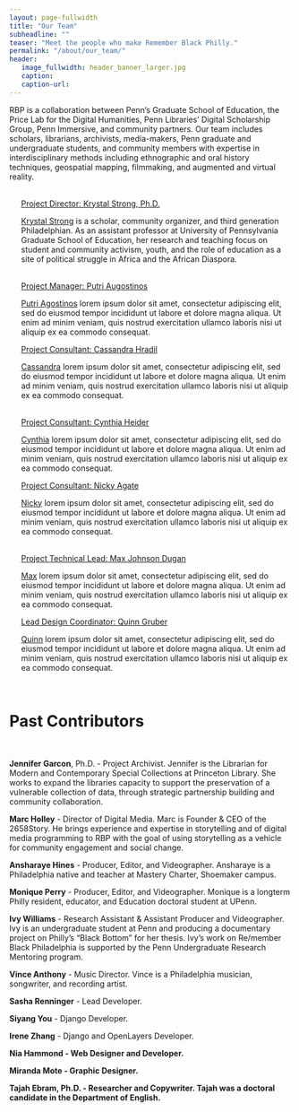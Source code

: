 ```yaml
---
layout: page-fullwidth
title: "Our Team"
subheadline: ""
teaser: "Meet the people who make Remember Black Philly."
permalink: "/about/our_team/"
header:
   image_fullwidth: header_banner_larger.jpg
   caption:
   caption-url:
---
```

<p>RBP is a collaboration between Penn’s Graduate School of Education, the Price Lab for the Digital Humanities, Penn Libraries’ Digital Scholarship Group, Penn Immersive, and community partners. Our team includes scholars, librarians, archivists, media-makers, Penn graduate and undergraduate students, and community members with expertise in interdisciplinary methods including ethnographic and oral history techniques, geospatial mapping, filmmaking, and augmented and virtual reality.</p>

<br>

<div class="row KS 1">
    <div class="small-12 large-6 large-centered columns">
        <img src="{{ site.urlimg }}Strong_Krystal.jpg" alt="">
        <div class="accordion" data-accordion>
            <div class="accordion-navigation">
                <a href="#panel1a" class="text-center">Project Director: Krystal Strong, Ph.D.</a>
                <div id="panel1a" class="content inactive">
                    <p><a href="https://anthropology.sas.upenn.edu/people/krystal-strong">Krystal Strong</a> is a scholar, community organizer, and third generation Philadelphian. As an assistant professor at University of Pennsylvania Graduate School of Education, her research and teaching focus on student and community activism, youth, and the role of education as a site of political struggle in Africa and the African Diaspora.</p>
                </div>
            </div>
        </div>
    </div>
</div>

<br>

<div class="row 2">
    <div class="large-6 columns">
        <img src="{{ site.urlimg }}placeholder.jpg" alt="">
        <div class="accordion" data-accordion>
            <div class="accordion-navigation">
                <a href="#panel2a" class="text-center">Project Manager: Putri Augostinos</a>
                <div id="panel2a" class="content inactive">
                    <p><a href="https://agustinosputri.github.io/">Putri Agostinos</a> lorem ipsum dolor sit amet, consectetur adipiscing elit, sed do eiusmod tempor incididunt ut labore et dolore magna aliqua. Ut enim ad minim veniam, quis nostrud exercitation ullamco laboris nisi ut aliquip ex ea commodo consequat.</p>
                </div>
            </div>
        </div>
    </div>
    <div class="large-6 columns">
        <img src="{{ site.urlimg }}placeholder.jpg" alt="">
        <div class="accordion" data-accordion>
            <div class="accordion-navigation">
                <a href="#panel3a" class="text-center">Project Consultant: Cassandra Hradil</a>
                <div id="panel3a" class="content inactive">
                    <p><a href="http://cassandrahradil.com/">Cassandra</a> lorem ipsum dolor sit amet, consectetur adipiscing elit, sed do eiusmod tempor incididunt ut labore et dolore magna aliqua. Ut enim ad minim veniam, quis nostrud exercitation ullamco laboris nisi ut aliquip ex ea commodo consequat.</p>
                </div>
            </div>
        </div>
    </div>
</div>

<br>

<div class="row 3">
    <div class="large-6 columns">
        <img src="{{ site.urlimg }}placeholder.jpg" alt="">
        <div class="accordion" data-accordion>
            <div class="accordion-navigation">
                <a href="#panel4a" class="text-center">Project Consultant: Cynthia Heider</a>
                <div id="panel4a" class="content inactive">
                    <p><a href="https://www.library.upenn.edu/people/staff/cynthia-heider">Cynthia</a> lorem ipsum dolor sit amet, consectetur adipiscing elit, sed do eiusmod tempor incididunt ut labore et dolore magna aliqua. Ut enim ad minim veniam, quis nostrud exercitation ullamco laboris nisi ut aliquip ex ea commodo consequat.</p>
                </div>
            </div>
        </div>        
    </div>
    <div class="large-6 columns">
        <img src="{{ site.urlimg }}placeholder.jpg" alt="">
        <div class="accordion" data-accordion>
            <div class="accordion-navigation">
                <a href="#panel5a" class="text-center">Project Consultant: Nicky Agate</a>
                <div id="panel5a" class="content inactive">
                    <p><a href="https://www.library.upenn.edu/people/staff/cynthia-heider">Nicky</a> lorem ipsum dolor sit amet, consectetur adipiscing elit, sed do eiusmod tempor incididunt ut labore et dolore magna aliqua. Ut enim ad minim veniam, quis nostrud exercitation ullamco laboris nisi ut aliquip ex ea commodo consequat.</p>
                </div>
            </div>
        </div>
    </div>
</div>

<br>

<div class="row 4">
    <div class="large-6 columns">
        <img src="{{ site.urlimg }}placeholder.jpg" alt="">
        <div class="accordion" data-accordion>
            <div class="accordion-navigation">
                <a href="#panel6a" class="text-center">Project Technical Lead: Max Johnson Dugan</a>
                <div id="panel6a" class="content inactive">
                    <p><a href="http://maxjohnsondugan.com/">Max</a> lorem ipsum dolor sit amet, consectetur adipiscing elit, sed do eiusmod tempor incididunt ut labore et dolore magna aliqua. Ut enim ad minim veniam, quis nostrud exercitation ullamco laboris nisi ut aliquip ex ea commodo consequat.</p>
                </div>
            </div>
        </div>        
    </div>
    <div class="large-6 columns">
        <img src="{{ site.urlimg }}placeholder.jpg" alt="">
        <div class="accordion" data-accordion>
            <div class="accordion-navigation">
                <a href="#panel7a" class="text-center">Lead Design Coordinator: Quinn Gruber</a>
                <div id="panel7a" class="content inactive">
                    <p><a href="https://www.linkedin.com/in/quinn-gruber-257005205">Quinn</a> lorem ipsum dolor sit amet, consectetur adipiscing elit, sed do eiusmod tempor incididunt ut labore et dolore magna aliqua. Ut enim ad minim veniam, quis nostrud exercitation ullamco laboris nisi ut aliquip ex ea commodo consequat.</p>
                </div>
            </div>
        </div>
    </div>
</div>

<br>

<h1>Past Contributors</h1>
<br>

<p><b>Jennifer Garcon</b>, Ph.D. - Project Archivist. Jennifer is the Librarian for Modern and Contemporary Special Collections at Princeton Library. She works to expand the libraries capacity to support the preservation of a vulnerable collection of data, through strategic partnership building and community collaboration.</p>
 
<p><b>Marc Holley</b> - Director of Digital Media. Marc is Founder & CEO of the 2658Story. He brings experience and expertise in storytelling and of digital media programming to RBP with the goal of using storytelling as a vehicle for community engagement and social change.</p>
 
<p><b>Ansharaye Hines</b> - Producer, Editor, and Videographer. Ansharaye is a Philadelphia native and teacher at Mastery Charter, Shoemaker campus.</p>
<p><b>Monique Perry</b> - Producer, Editor, and Videographer. Monique is a longterm Philly resident, educator, and Education doctoral student at UPenn.</p> 
<p><b>Ivy Williams</b> - Research Assistant & Assistant Producer and Videographer. Ivy is an undergraduate student at Penn and producing a documentary project on Philly’s “Black Bottom” for her thesis. Ivy’s work on Re/member Black Philadelphia is supported by the Penn Undergraduate Research Mentoring program.</p>
<p><b>Vince Anthony</b> - Music Director. Vince  is a Philadelphia musician, songwriter, and recording artist.</p>
<p><b>Sasha Renninger</b> - Lead Developer.</p>
<p><b>Siyang You</b> - Django Developer.</p>
<p><b>Irene Zhang</b> - Django and OpenLayers Developer.</p>
<p><b>Nia Hammond - Web Designer and Developer.</p>
<p><b>Miranda Mote</b> - Graphic Designer.</p>
<p><b>Tajah Ebram</b>, Ph.D. - Researcher and Copywriter. Tajah was a doctoral candidate in the Department of English.</p>
